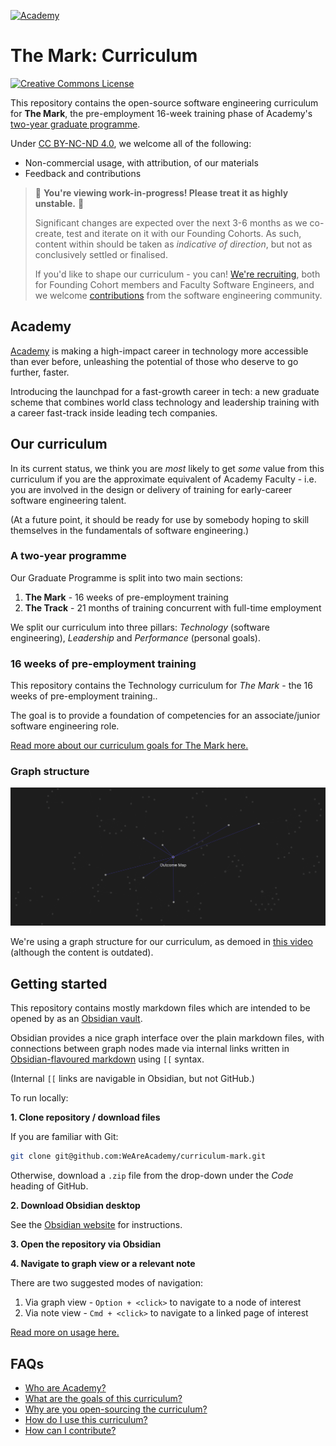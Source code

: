 <a href='https://www.notion.so/Academy-92e6a8b244894a4d9b7d0b785c3d4bd2' target='_blank'><img src='https://media-exp1.licdn.com/dms/image/C4E1BAQE40d2fy5Nvhg/company-background_10000/0/1604055752551?e=1606305600&v=beta&t=E6ESvXz6MkdkOPIhC36oODLo96rEaXqP_xYm0AUwRws' height='128' alt='Academy' aria-label='Academy' /></a>

# The Mark: Curriculum 

<a rel="license" href="http://creativecommons.org/licenses/by-nc-nd/4.0/"><img alt="Creative Commons License" style="border-width:0" src="https://i.creativecommons.org/l/by-nc-nd/4.0/88x31.png" /></a>

This repository contains the open-source software engineering curriculum for **The Mark**, the pre-employment 16-week training phase of Academy's [two-year graduate programme](https://www.notion.so/Graduate-Programme-Building-early-career-tech-leaders-fd95d2f498814a50af004ce7279f63c7).

Under [CC BY-NC-ND 4.0](https://creativecommons.org/licenses/by-nc-nd/4.0/), we welcome all of the following:
- Non-commercial usage, with attribution, of our materials
- Feedback and contributions

> 🚨 **You're viewing work-in-progress! Please treat it as highly unstable.** 🚧
> 
> Significant changes are expected over the next 3-6 months as we co-create, test and iterate on it with our Founding Cohorts. As such, content within should be taken as *indicative of direction*, but not as conclusively settled or finalised.
> 
> If you'd like to shape our curriculum - you can! [We're recruiting](https://www.notion.so/Join-us-2e1e41fbe63d49238805a440dacf6f6d), both for Founding Cohort members and Faculty Software Engineers, and we welcome [contributions](CONTRIBUTIONS.md) from the software engineering community.

## Academy
[Academy](https://www.notion.so/Academy-92e6a8b244894a4d9b7d0b785c3d4bd2) is making a high-impact career in technology more accessible than ever before, unleashing the potential of those who deserve to go further, faster.

Introducing the launchpad for a fast-growth career in tech: a new graduate scheme that combines world class technology and leadership training with a career fast-track inside leading tech companies.

## Our curriculum
In its current status, we think you are _most_ likely to get _some_ value from this curriculum if you are the approximate equivalent of Academy Faculty - i.e. you are involved in the design or delivery of training for early-career software engineering talent.

(At a future point, it should be ready for use by somebody hoping to skill themselves in the fundamentals of software engineering.)

### A two-year programme
Our Graduate Programme is split into two main sections:
1. **The Mark** - 16 weeks of pre-employment training
2. **The Track** - 21 months of training concurrent with full-time employment

We split our curriculum into three pillars: *Technology* (software engineering), *Leadership* and *Performance* (personal goals).

### 16 weeks of pre-employment training
This repository contains the Technology curriculum for *The Mark* - the 16 weeks of pre-employment training..

The goal is to provide a foundation of competencies for an associate/junior software engineering role.

[Read more about our curriculum goals for The Mark here.](GOALS)

### Graph structure
![](assets/outcome-map.png?raw=true)

We're using a graph structure for our curriculum, as demoed in [this video](https://www.loom.com/share/3106d6740b624831b49813343e82275c?sharedAppSource=personal_library) (although the content is outdated).

## Getting started
This repository contains mostly markdown files which are intended to be opened by as an [Obsidian vault](https://obsidian.md/).

Obsidian provides a nice graph interface over the plain markdown files, with connections between graph nodes made via internal links written in [Obsidian-flavoured markdown](https://obsidian.md/features) using `[[` syntax.

(Internal `[[` links are navigable in Obsidian, but not GitHub.)

To run locally:

**1. Clone repository / download files**

If you are familiar with Git:
```bash
git clone git@github.com:WeAreAcademy/curriculum-mark.git
```

Otherwise, download a `.zip` file from the drop-down under the *Code* heading of GitHub.

**2. Download Obsidian desktop**

See the [Obsidian website](https://obsidian.md/) for instructions.

**3. Open the repository via Obsidian**

**4. Navigate to graph view or a relevant note**

There are two suggested modes of navigation:

1. Via graph view - `Option + <click>` to navigate to a node of interest
2. Via note view - `Cmd + <click>` to navigate to a linked page of interest

[Read more on usage here.](USAGE.md)


## FAQs
- [Who are Academy?](https://www.notion.so/Academy-92e6a8b244894a4d9b7d0b785c3d4bd2)
- [What are the goals of this curriculum?](GOALS.md)
- [Why are you open-sourcing the curriculum?](https://www.notion.so/Curriculum-Optimising-for-industry-and-employer-needs-f3da2eeea06e48b7872cf25c00c3026a)
- [How do I use this curriculum?](USAGE.md)
- [How can I contribute?](CONTRIBUTING.md)

